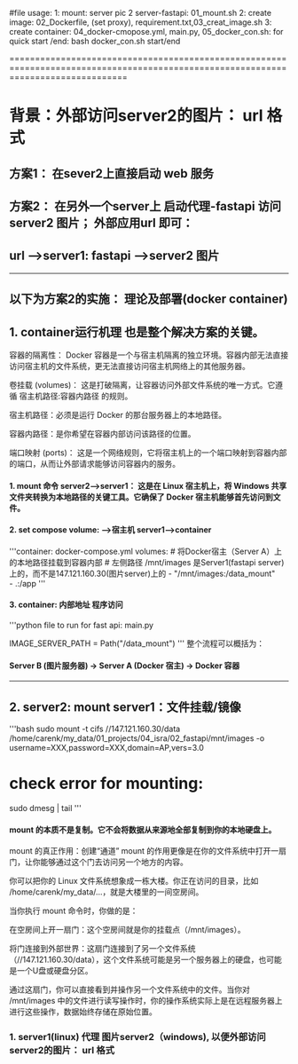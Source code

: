 #file usage:
1: mount: server pic 2 server-fastapi: 01_mount.sh
2: create image: 02_Dockerfile,  (set proxy), requirement.txt,03_creat_image.sh
3: create container: 04_docker-cmopose.yml, main.py, 05_docker_con.sh: for quick start /end: bash docker_con.sh start/end

===================================================================================================================================


# 背景：外部访问server2的图片： url 格式
## 方案1： 在sever2上直接启动 web 服务
## 方案2： 在另外一个server上 启动代理-fastapi 访问 server2 图片； 外部应用url 即可：
## url -->server1: fastapi -->server2 图片

-----------------------------------------------------------------------------------------
## 以下为方案2的实施： 理论及部署(docker container)
## 1. container运行机理 也是整个解决方案的关键。

容器的隔离性： Docker 容器是一个与宿主机隔离的独立环境。容器内部无法直接访问宿主机的文件系统，更无法直接访问宿主机网络上的其他服务器。

卷挂载 (volumes)： 这是打破隔离，让容器访问外部文件系统的唯一方式。它遵循 宿主机路径:容器内路径 的规则。

宿主机路径：必须是运行 Docker 的那台服务器上的本地路径。

容器内路径：是你希望在容器内部访问该路径的位置。

端口映射 (ports)： 这是一个网络规则，它将宿主机上的一个端口映射到容器内部的端口，从而让外部请求能够访问容器内的服务。

#### 1. mount 命令 server2-->server1： 这是在 Linux 宿主机上，将 Windows 共享文件夹转换为本地路径的关键工具。它确保了 Docker 宿主机能够首先访问到文件。
#### 2. set compose volume: -->宿主机 server1-->container
'''container: docker-compose.yml
    volumes:
      # 将Docker宿主（Server A）上的本地路径挂载到容器内部
      # 左侧路径 /mnt/images 是Server1(fastapi server)上的，而不是147.121.160.30(图片server)上的
      - "/mnt/images:/data_mount"  
      - .:/app
'''

#### 3. container: 内部地址 程序访问
'''python file to run for fast api: main.py

IMAGE_SERVER_PATH = Path("/data_mount")
'''
整个流程可以概括为：
#### Server B (图片服务器) -> Server A (Docker 宿主) -> Docker 容器

-----------------------------------------------------------------------------------------
## 2. server2: mount server1：文件挂载/镜像

'''bash
sudo mount -t cifs //147.121.160.30/data /home/carenk/my_data/01_projects/04_isra/02_fastapi/mnt/images -o username=XXX,password=XXX,domain=AP,vers=3.0
# check error for mounting:
sudo dmesg | tail
'''
#### mount 的本质不是复制。它不会将数据从来源地全部复制到你的本地硬盘上。

mount 的真正作用：创建“通道”
mount 的作用更像是在你的文件系统中打开一扇门，让你能够通过这个门去访问另一个地方的内容。

你可以把你的 Linux 文件系统想象成一栋大楼。你正在访问的目录，比如 /home/carenk/my_data/...，就是大楼里的一间空房间。

当你执行 mount 命令时，你做的是：

在空房间上开一扇门：这个空房间就是你的挂载点（/mnt/images）。

将门连接到外部世界：这扇门连接到了另一个文件系统（//147.121.160.30/data），这个文件系统可能是另一个服务器上的硬盘，也可能是一个U盘或硬盘分区。

通过这扇门，你可以直接看到并操作另一个文件系统中的文件。当你对 /mnt/images 中的文件进行读写操作时，你的操作系统实际上是在远程服务器上进行这些操作，数据始终存储在原始位置。



### 1. server1(linux) 代理 图片server2（windows), 以便外部访问server2的图片： url 格式
